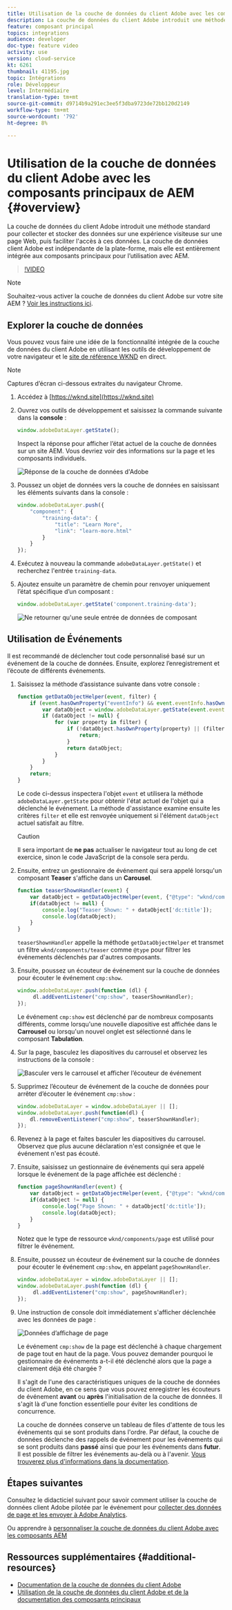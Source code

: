 ```yaml
---
title: Utilisation de la couche de données du client Adobe avec les composants principaux AEM
description: La couche de données du client Adobe introduit une méthode standard pour collecter et stocker des données sur une expérience visiteuse sur une page Web, puis faciliter l'accès à ces données. La couche de données client Adobe est indépendante de la plate-forme, mais elle est entièrement intégrée aux composants principaux pour l’utilisation avec AEM.
feature: composant principal
topics: integrations
audience: developer
doc-type: feature video
activity: use
version: cloud-service
kt: 6261
thumbnail: 41195.jpg
topic: Intégrations
role: Développeur
level: Intermédiaire
translation-type: tm+mt
source-git-commit: d9714b9a291ec3ee5f3dba9723de72bb120d2149
workflow-type: tm+mt
source-wordcount: '792'
ht-degree: 8%

---
```



# Utilisation de la couche de données du client Adobe avec les composants principaux de AEM {#overview}

La couche de données du client Adobe introduit une méthode standard pour collecter et stocker des données sur une expérience visiteuse sur une page Web, puis faciliter l&#39;accès à ces données. La couche de données client Adobe est indépendante de la plate-forme, mais elle est entièrement intégrée aux composants principaux pour l’utilisation avec AEM.

>[!VIDEO](https://video.tv.adobe.com/v/41195?quality=12&learn=on)

>[!NOTE]
>
> Souhaitez-vous activer la couche de données du client Adobe sur votre site AEM ? [Voir les instructions ici](https://docs.adobe.com/content/help/en/experience-manager-core-components/using/developing/data-layer/overview.html#installation-activation).

## Explorer la couche de données

Vous pouvez vous faire une idée de la fonctionnalité intégrée de la couche de données du client Adobe en utilisant les outils de développement de votre navigateur et le [site de référence WKND](https://wknd.site/) en direct.

>[!NOTE]
>
> Captures d’écran ci-dessous extraites du navigateur Chrome.

1. Accédez à [https://wknd.site](https://wknd.site)
1. Ouvrez vos outils de développement et saisissez la commande suivante dans la **console** :

   ```js
   window.adobeDataLayer.getState();
   ```

   Inspect la réponse pour afficher l’état actuel de la couche de données sur un site AEM. Vous devriez voir des informations sur la page et les composants individuels.

   ![Réponse de la couche de données d&#39;Adobe](assets/data-layer-state-response.png)

1. Poussez un objet de données vers la couche de données en saisissant les éléments suivants dans la console :

   ```js
   window.adobeDataLayer.push({
       "component": {
           "training-data": {
               "title": "Learn More",
               "link": "learn-more.html"
           }
       }
   });
   ```

1. Exécutez à nouveau la commande `adobeDataLayer.getState()` et recherchez l&#39;entrée `training-data`.
1. Ajoutez ensuite un paramètre de chemin pour renvoyer uniquement l’état spécifique d’un composant :

   ```js
   window.adobeDataLayer.getState('component.training-data');
   ```

   ![Ne retourner qu&#39;une seule entrée de données de composant](assets/return-just-single-component.png)

## Utilisation de Événements

Il est recommandé de déclencher tout code personnalisé basé sur un événement de la couche de données. Ensuite, explorez l’enregistrement et l’écoute de différents événements.

1. Saisissez la méthode d’assistance suivante dans votre console :

   ```js
   function getDataObjectHelper(event, filter) {
       if (event.hasOwnProperty("eventInfo") && event.eventInfo.hasOwnProperty("path")) {
           var dataObject = window.adobeDataLayer.getState(event.eventInfo.path);
           if (dataObject != null) {
               for (var property in filter) {
                   if (!dataObject.hasOwnProperty(property) || (filter[property] !== null && filter[property] !== dataObject[property])) {
                       return;
                   }
                   return dataObject;
               }
           }
       }
       return;
   }
   ```

   Le code ci-dessus inspectera l&#39;objet `event` et utilisera la méthode `adobeDataLayer.getState` pour obtenir l&#39;état actuel de l&#39;objet qui a déclenché le événement. La méthode d&#39;assistance examine ensuite les critères `filter` et elle est renvoyée uniquement si l&#39;élément `dataObject` actuel satisfait au filtre.

   >[!CAUTION]
   >
   > Il sera important de **ne pas** actualiser le navigateur tout au long de cet exercice, sinon le code JavaScript de la console sera perdu.

1. Ensuite, entrez un gestionnaire de événement qui sera appelé lorsqu&#39;un composant **Teaser** s&#39;affiche dans un **Carousel**.

   ```js
   function teaserShownHandler(event) {
       var dataObject = getDataObjectHelper(event, {"@type": "wknd/components/teaser"});
       if(dataObject != null) {
           console.log("Teaser Shown: " + dataObject['dc:title']);
           console.log(dataObject);
       }
   }
   ```

   `teaserShownHandler` appelle la méthode `getDataObjectHelper` et transmet un filtre `wknd/components/teaser` comme `@type` pour filtrer les événements déclenchés par d&#39;autres composants.

1. Ensuite, poussez un écouteur de événement sur la couche de données pour écouter le événement `cmp:show`.

   ```js
   window.adobeDataLayer.push(function (dl) {
        dl.addEventListener("cmp:show", teaserShownHandler);
   });
   ```

   Le événement `cmp:show` est déclenché par de nombreux composants différents, comme lorsqu&#39;une nouvelle diapositive est affichée dans le **Carrousel** ou lorsqu&#39;un nouvel onglet est sélectionné dans le composant **Tabulation**.

1. Sur la page, basculez les diapositives du carrousel et observez les instructions de la console :

   ![Basculer vers le carrousel et afficher l’écouteur de événement](assets/teaser-console-slides.png)

1. Supprimez l’écouteur de événement de la couche de données pour arrêter d’écouter le événement `cmp:show` :

   ```js
   window.adobeDataLayer = window.adobeDataLayer || [];
   window.adobeDataLayer.push(function(dl) {
       dl.removeEventListener("cmp:show", teaserShownHandler);
   });
   ```

1. Revenez à la page et faites basculer les diapositives du carrousel. Observez que plus aucune déclaration n&#39;est consignée et que le événement n&#39;est pas écouté.

1. Ensuite, saisissez un gestionnaire de événements qui sera appelé lorsque le événement de la page affichée est déclenché :

   ```js
   function pageShownHandler(event) {
       var dataObject = getDataObjectHelper(event, {"@type": "wknd/components/page"});
       if(dataObject != null) {
           console.log("Page Shown: " + dataObject['dc:title']);
           console.log(dataObject);
       }
   }
   ```

   Notez que le type de ressource `wknd/components/page` est utilisé pour filtrer le événement.

1. Ensuite, poussez un écouteur de événement sur la couche de données pour écouter le événement `cmp:show`, en appelant `pageShownHandler`.

   ```js
   window.adobeDataLayer = window.adobeDataLayer || [];
   window.adobeDataLayer.push(function (dl) {
        dl.addEventListener("cmp:show", pageShownHandler);
   });
   ```

1. Une instruction de console doit immédiatement s&#39;afficher déclenchée avec les données de page :

   ![Données d’affichage de page](assets/page-show-console-data.png)

   Le événement `cmp:show` de la page est déclenché à chaque chargement de page tout en haut de la page. Vous pouvez demander pourquoi le gestionnaire de événements a-t-il été déclenché alors que la page a clairement déjà été chargée ?

   Il s&#39;agit de l&#39;une des caractéristiques uniques de la couche de données du client Adobe, en ce sens que vous pouvez enregistrer les écouteurs de événement **avant** ou **après** l&#39;initialisation de la couche de données. Il s&#39;agit là d&#39;une fonction essentielle pour éviter les conditions de concurrence.

   La couche de données conserve un tableau de files d&#39;attente de tous les événements qui se sont produits dans l&#39;ordre. Par défaut, la couche de données déclenche des rappels de événement pour les événements qui se sont produits dans **passé** ainsi que pour les événements dans **futur**. Il est possible de filtrer les événements au-delà ou à l&#39;avenir. [Vous trouverez plus d&#39;informations dans la documentation](https://github.com/adobe/adobe-client-data-layer/wiki#addeventlistener).


## Étapes suivantes

Consultez le didacticiel suivant pour savoir comment utiliser la couche de données client Adobe pilotée par le événement pour [collecter des données de page et les envoyer à Adobe Analytics](../analytics/collect-data-analytics.md).

Ou apprendre à [personnaliser la couche de données du client Adobe avec les composants AEM](./data-layer-customize.md)


## Ressources supplémentaires {#additional-resources}

* [Documentation de la couche de données du client Adobe](https://github.com/adobe/adobe-client-data-layer/wiki)
* [Utilisation de la couche de données du client Adobe et de la documentation des composants principaux](https://docs.adobe.com/content/help/en/experience-manager-core-components/using/developing/data-layer/overview.html)
